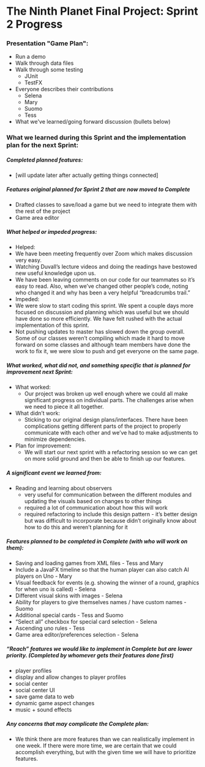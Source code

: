 # The Ninth Planet Final Project: Sprint 2 Progress

### Presentation "Game Plan":
* Run a demo
* Walk through data files
* Walk through some testing
    * JUnit
    * TestFX
* Everyone describes their contributions
    * Selena
    * Mary
    * Suomo
    * Tess
* What we've learned/going forward discussion (bullets below)

### What we learned during this Sprint and the implementation plan for the next Sprint:

##### Completed planned features:
* [will update later after actually getting things connected]

##### Features original planned for Sprint 2 that are now moved to Complete
* Drafted classes to save/load a game but we need to integrate them with the rest of the project
* Game area editor

##### What helped or impeded progress:
* Helped:
* We have been meeting frequently over Zoom which makes discussion very easy.
* Watching Duvall’s lecture videos and doing the readings have bestowed new useful knowledge upon us.
* We have been leaving comments on our code for our teammates so it’s easy to read. Also, when we’ve changed other people’s code, noting who changed it and why has been a very helpful “breadcrumbs trail.”
* Impeded:
* We were slow to start coding this sprint. We spent a couple days more focused on discussion and planning which was useful but we should have done so more efficiently. We have felt rushed with the actual implementation of this sprint.	
* Not pushing updates to master has slowed down the group overall. Some of our classes weren’t compiling which made it hard to move forward on some classes and although team members have done the work to fix it, we were slow to push and get everyone on the same page.

##### What worked, what did not, and something specific that is planned for improvement next Sprint:
* What worked:
	* Our project was broken up well enough where we could all make significant progress on individual parts. The challenges arise when we need to piece it all together.
* What didn’t work:
	* Sticking to our original design plans/interfaces. There have been complications getting different parts of the project to properly communicate with each other and we’ve had to make adjustments to minimize dependencies.
* Plan for improvement:
	* We will start our next sprint with a refactoring session so we can get on more solid ground and then be able to finish up our features.

##### A significant event we learned from:
* Reading and learning about observers
    * very useful for communication between the different modules and updating the visuals based on changes to other things
    * required a lot of communication about how this will work
    * required refactoring to include this design pattern - it’s better design but was difficult to incorporate because didn’t originally know about how to do this and weren’t planning for it

##### Features planned to be completed in Complete (with who will work on them):
* Saving and loading games from XML files - Tess and Mary
* Include a JavaFX timeline so that the human player can also catch AI players on Uno - Mary
* Visual feedback for events (e.g. showing the winner of a round, graphics for when uno is called) - Selena
* Different visual skins with images - Selena
* Ability for players to give themselves names / have custom names - Suomo
* Additional special cards - Tess and Suomo
* “Select all” checkbox for special card selection - Selena
* Ascending uno rules - Tess
* Game area editor/preferences selection - Selena

##### “Reach” features we would like to implement in Complete but are lower priority. (Completed by whomever gets their features done first)
* player profiles
* display and allow changes to player profiles
* social center
* social center UI
* save game data to web
* dynamic game aspect changes
* music + sound effects

##### Any concerns that may complicate the Complete plan:
* We think there are more features than we can realistically implement in one week. If there were more time, we are certain that we could accomplish everything, but with the given time we will have to prioritize features.